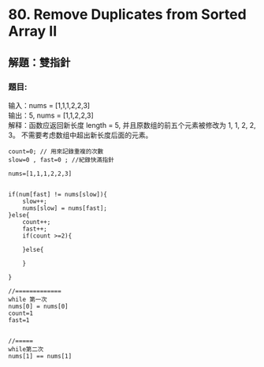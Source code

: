 # 80. Remove Duplicates from Sorted Array II
## 解題：雙指針
### 題目:
输入：nums = [1,1,1,2,2,3]  
输出：5, nums = [1,1,2,2,3]  
解释：函数应返回新长度 length = 5, 并且原数组的前五个元素被修改为 1, 1, 2, 2, 3。 不需要考虑数组中超出新长度后面的元素。
```text
count=0; // 用來記錄重複的次數
slow=0 , fast=0 ; //紀錄快滿指針

nums=[1,1,1,2,2,3]


if(num[fast] != nums[slow]){
    slow++;
    nums[slow] = nums[fast];
}else{
    count++;
    fast++;
    if(count >=2){
        
    }else{
        
    }
    
}

//=============
while 第一次
nums[0] = nums[0]
count=1
fast=1


//=====
while第二次
nums[1] == nums[1]





```